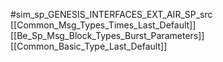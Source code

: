 #sim_sp_GENESIS_INTERFACES_EXT_AIR_SP_src
[[Common_Msg_Types_Times_Last_Default]]
[[Be_Sp_Msg_Block_Types_Burst_Parameters]]
[[Common_Basic_Type_Last_Default]]

